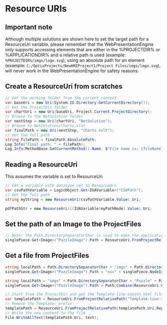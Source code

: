 # Resource URIs

## Important note

Although multiple solutions are shown here to set the target path for a ResourceUri variable, please remember that the WebPresentationEngine only supports accessing elements that are either in the %PROJECTDIR% or %APPLICATIONDIR% and a relative path is used (example: `%PROJECTDIR%/imgs/logo.svg`), using an absolute path for an element (example: `C:/OptixProjects/NewHMIProject1/Project Files/imgs/logo.svg`), will never work in the WebPresentationEngine for safety reasons.

## Create a ResourceUri from scratches

```csharp
// Get the working folder from the current context
var baseUri = new Uri(System.IO.Directory.GetCurrentDirectory());
// Get the ProjectDir folder
var chartUri = new Uri(baseUri, Project.Current.ProjectDirectory);
// Browse to the NetSolution folder
var nextStep = new Uri(chartUri, "NetSolution");
// Browse to NetSolution/Charts.xlst
var finalPath = new Uri(nextStep, "Charts.xslt");
// Get the full path
string filePath = finalPath.AbsolutePath;
Log.Info("Final path: " + filePath);
Log.Info(MethodBase.GetCurrentMethod().Name, $"File name is: {fileName}");
```

## Reading a ResourceUri

This assumes the variable is set to ResourceUri

```csharp
// Get a variable with datatype set to ResourceUri
var csvPathVariable = LogicObject.Get<IUAVariable>("CSVPath");
// Get the full path
string myString = new ResourceUri(csvPathVariable.Value).Uri;
```

```csharp
pdfPathStr = new ResourceUri(((IUAVariable)myPathNode).Value).Uri;
```

## Set the path of an Image to the ProjectFiles

```csharp
// Note: the Path.DirectorySeparatorChar is used to make the application cross-platform capable
singlePiece.Get<Image>("PuzzleImage").Path = ResourceUri.FromProjectRelativePath("").Uri + Path.DirectorySeparatorChar + "imgs" + Path.DirectorySeparatorChar + "Puzzle" + Path.DirectorySeparatorChar + "Piece" + (i + 1).ToString() + ".png";
```

## Get a file from ProjectFiles

```csharp
string localPath = Path.DirectorySeparatorChar + "imgs" + Path.DirectorySeparatorChar + "Puzzle" + Path.DirectorySeparatorChar + "Piece" + (i + 1).ToString() + ".png";
singlePiece.Get<Image>("PuzzleImage").Path = "ns=" + singlePiece.NodeId.NamespaceIndex.ToString() + ";%PROJECTDIR%" + localPath;
```

```csharp
string localPath = "imgs" + Path.DirectorySeparatorChar + "Puzzle" + Path.DirectorySeparatorChar + "Piece" + (i + 1).ToString() + ".png";
singlePiece.Get<Image>("PuzzleImage").Path = Path.Combine(ResourceUri.FromProjectRelativePath(""), localPath);
```

```csharp
// Start from the ProjectDir and get the Template-line-smooth.html file
var templatePath = ResourceUri.FromProjectRelativePath("Template-line-smooth.html");
// Remove the Template- prefix
templatePath = ResourceUri.FromProjectRelativePath(templatePath.Uri.Replace("Template-", ""));
// Write the new content to the file
File.WriteAllText(templatePath.Uri, text);
```
